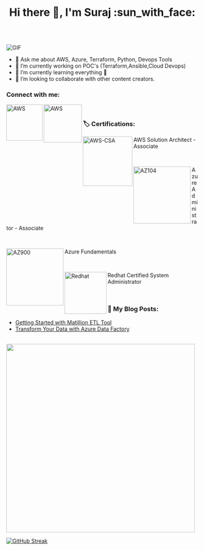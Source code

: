 <h1 align='center'> Hi there 👋, I'm Suraj :sun_with_face: </h1>

<br />
<br />
<p align=”center”>
<img alt="GIF" src="https://media.giphy.com/media/RbDKaczqWovIugyJmW/giphy.gif" />
</p>

- 💬 Ask me about AWS, Azure, Terraform, Python, Devops Tools
- 🔭 I’m currently working on POC's (Terraform,Ansible,Cloud Devops)
- 🌱 I’m currently learning everything :rofl:
- 👯 I’m looking to collaborate with other content creators.

### Connect with me:

[<img align="left" alt="AWS" width="95px" src="https://img.shields.io/badge/Twitter-1DA1F2?style=for-the-badge&logo=twitter&logoColor=white" />][TWITTER]

[<img align="left" alt="AWS" width="100px" src="https://img.shields.io/badge/LinkedIn-0077B5?style=for-the-badge&logo=linkedin&logoColor=white" />][LINKEDIN]

<br />

### :label: Certifications:

[<img align="left" alt="AWS-CSA" width="130px" src="https://img.shields.io/badge/Amazon_AWS-FF9900?style=for-the-badge&logo=amazonaws&logoColor=white" />][AWS] AWS Solution Architect - Associate

<br />

[<img align="left" alt="AZ104" width="150px" src="https://img.shields.io/badge/microsoft%20azure-0089D6?style=for-the-badge&logo=microsoft-azure&logoColor=white" />][AZURE] Azure Administrator - Associate

<br />

[<img align="left" alt="AZ900" width="150px" src="https://img.shields.io/badge/microsoft%20azure-0089D6?style=for-the-badge&logo=microsoft-azure&logoColor=white" />][AZURE1] Azure Fundamentals

<br />

[<img align="left" alt="Redhat" width="110px" src="https://img.shields.io/badge/Red%20Hat-EE0000?style=for-the-badge&logo=redhat&logoColor=white" />][RHCSA] Redhat Certified System Administrator

<br />


### :memo: My Blog Posts:
<!-- BLOG-POST-LIST:START -->
- [Getting Started with Matillion ETL Tool](https://dev.to/sunsunnyhub/getting-started-with-matillion-etl-tool-36g4)
- [Transform Your Data with Azure Data Factory](https://dev.to/sunsunnyhub/transform-your-data-with-azure-data-factory-3h0o)
<!-- BLOG-POST-LIST:END -->

<br />

<img width="495px" hight="50px" src="https://github-readme-stats.vercel.app/api/top-langs?username=zluvsand&layout=compact&show_icons=true&theme=dark"/>

[![GitHub Streak](https://github-readme-streak-stats.herokuapp.com?user=sunsunny-hub&theme=highcontrast&hide_border=true)](https://git.io/streak-stats)


[AWS]: https://www.credly.com/badges/78a1103c-ecf2-4a6c-9932-565bf2b6591e/public_url
[AZURE]: https://www.credly.com/badges/53d13878-236f-4242-af6d-ac20752cdc84/public_url
[AZURE1]: https://www.credly.com/badges/07ecd1e8-5da8-42a5-bd01-9d7e5a608da2/public_url
[RHCSA]: https://rhtapps.redhat.com/verify?certId=170-199-541
[TWITTER]: https://twitter.com/SurajSingh__
[LINKEDIN]: www.linkedin.com/in/suraj-singh-thakur-0a6836100